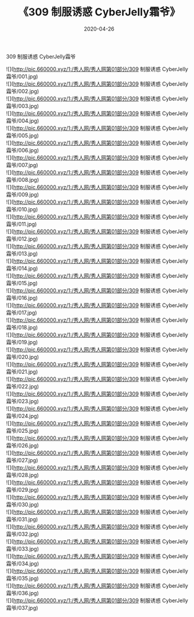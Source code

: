 ﻿---
layout: post
title:  《309 制服诱惑 CyberJelly霜爷》
date:   2020-04-26
img: http://pic.660000.xyz/1:/秀人网/秀人网第01部分/309 制服诱惑 CyberJelly霜爷/000.jpg
categories: [美女, 清纯, 唯美]
---

309 制服诱惑 CyberJelly霜爷

  ![](http://pic.660000.xyz/1:/秀人网/秀人网第01部分/309 制服诱惑 CyberJelly霜爷/001.jpg) <br> ![](http://pic.660000.xyz/1:/秀人网/秀人网第01部分/309 制服诱惑 CyberJelly霜爷/002.jpg) <br> ![](http://pic.660000.xyz/1:/秀人网/秀人网第01部分/309 制服诱惑 CyberJelly霜爷/003.jpg) <br> ![](http://pic.660000.xyz/1:/秀人网/秀人网第01部分/309 制服诱惑 CyberJelly霜爷/004.jpg) <br> ![](http://pic.660000.xyz/1:/秀人网/秀人网第01部分/309 制服诱惑 CyberJelly霜爷/005.jpg) <br> ![](http://pic.660000.xyz/1:/秀人网/秀人网第01部分/309 制服诱惑 CyberJelly霜爷/006.jpg) <br> ![](http://pic.660000.xyz/1:/秀人网/秀人网第01部分/309 制服诱惑 CyberJelly霜爷/007.jpg) <br> ![](http://pic.660000.xyz/1:/秀人网/秀人网第01部分/309 制服诱惑 CyberJelly霜爷/008.jpg) <br> ![](http://pic.660000.xyz/1:/秀人网/秀人网第01部分/309 制服诱惑 CyberJelly霜爷/009.jpg) <br> ![](http://pic.660000.xyz/1:/秀人网/秀人网第01部分/309 制服诱惑 CyberJelly霜爷/010.jpg) <br> ![](http://pic.660000.xyz/1:/秀人网/秀人网第01部分/309 制服诱惑 CyberJelly霜爷/011.jpg) <br> ![](http://pic.660000.xyz/1:/秀人网/秀人网第01部分/309 制服诱惑 CyberJelly霜爷/012.jpg) <br> ![](http://pic.660000.xyz/1:/秀人网/秀人网第01部分/309 制服诱惑 CyberJelly霜爷/013.jpg) <br> ![](http://pic.660000.xyz/1:/秀人网/秀人网第01部分/309 制服诱惑 CyberJelly霜爷/014.jpg) <br> ![](http://pic.660000.xyz/1:/秀人网/秀人网第01部分/309 制服诱惑 CyberJelly霜爷/015.jpg) <br> ![](http://pic.660000.xyz/1:/秀人网/秀人网第01部分/309 制服诱惑 CyberJelly霜爷/016.jpg) <br> ![](http://pic.660000.xyz/1:/秀人网/秀人网第01部分/309 制服诱惑 CyberJelly霜爷/017.jpg) <br> ![](http://pic.660000.xyz/1:/秀人网/秀人网第01部分/309 制服诱惑 CyberJelly霜爷/018.jpg) <br> ![](http://pic.660000.xyz/1:/秀人网/秀人网第01部分/309 制服诱惑 CyberJelly霜爷/019.jpg) <br> ![](http://pic.660000.xyz/1:/秀人网/秀人网第01部分/309 制服诱惑 CyberJelly霜爷/020.jpg) <br> ![](http://pic.660000.xyz/1:/秀人网/秀人网第01部分/309 制服诱惑 CyberJelly霜爷/021.jpg) <br> ![](http://pic.660000.xyz/1:/秀人网/秀人网第01部分/309 制服诱惑 CyberJelly霜爷/022.jpg) <br> ![](http://pic.660000.xyz/1:/秀人网/秀人网第01部分/309 制服诱惑 CyberJelly霜爷/023.jpg) <br> ![](http://pic.660000.xyz/1:/秀人网/秀人网第01部分/309 制服诱惑 CyberJelly霜爷/024.jpg) <br> ![](http://pic.660000.xyz/1:/秀人网/秀人网第01部分/309 制服诱惑 CyberJelly霜爷/025.jpg) <br> ![](http://pic.660000.xyz/1:/秀人网/秀人网第01部分/309 制服诱惑 CyberJelly霜爷/026.jpg) <br> ![](http://pic.660000.xyz/1:/秀人网/秀人网第01部分/309 制服诱惑 CyberJelly霜爷/027.jpg) <br> ![](http://pic.660000.xyz/1:/秀人网/秀人网第01部分/309 制服诱惑 CyberJelly霜爷/028.jpg) <br> ![](http://pic.660000.xyz/1:/秀人网/秀人网第01部分/309 制服诱惑 CyberJelly霜爷/029.jpg) <br> ![](http://pic.660000.xyz/1:/秀人网/秀人网第01部分/309 制服诱惑 CyberJelly霜爷/030.jpg) <br> ![](http://pic.660000.xyz/1:/秀人网/秀人网第01部分/309 制服诱惑 CyberJelly霜爷/031.jpg) <br> ![](http://pic.660000.xyz/1:/秀人网/秀人网第01部分/309 制服诱惑 CyberJelly霜爷/032.jpg) <br> ![](http://pic.660000.xyz/1:/秀人网/秀人网第01部分/309 制服诱惑 CyberJelly霜爷/033.jpg) <br> ![](http://pic.660000.xyz/1:/秀人网/秀人网第01部分/309 制服诱惑 CyberJelly霜爷/034.jpg) <br> ![](http://pic.660000.xyz/1:/秀人网/秀人网第01部分/309 制服诱惑 CyberJelly霜爷/035.jpg) <br> ![](http://pic.660000.xyz/1:/秀人网/秀人网第01部分/309 制服诱惑 CyberJelly霜爷/036.jpg) <br> ![](http://pic.660000.xyz/1:/秀人网/秀人网第01部分/309 制服诱惑 CyberJelly霜爷/037.jpg) <br>